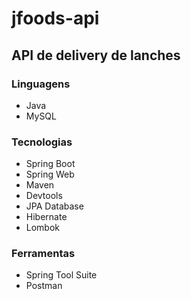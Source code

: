 # jfoods-api

## API de delivery de lanches

### Linguagens

- Java
- MySQL

### Tecnologias

- Spring Boot
- Spring Web
- Maven
- Devtools
- JPA Database
- Hibernate
- Lombok

### Ferramentas

- Spring Tool Suite
- Postman